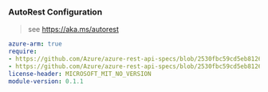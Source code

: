 ### AutoRest Configuration

> see https://aka.ms/autorest

``` yaml
azure-arm: true
require:
- https://github.com/Azure/azure-rest-api-specs/blob/2530fbc59cd5eb81267d6afb7a24bb07c6825c2f/specification/oep/resource-manager/readme.md
- https://github.com/Azure/azure-rest-api-specs/blob/2530fbc59cd5eb81267d6afb7a24bb07c6825c2f/specification/oep/resource-manager/readme.go.md
license-header: MICROSOFT_MIT_NO_VERSION
module-version: 0.1.1

```